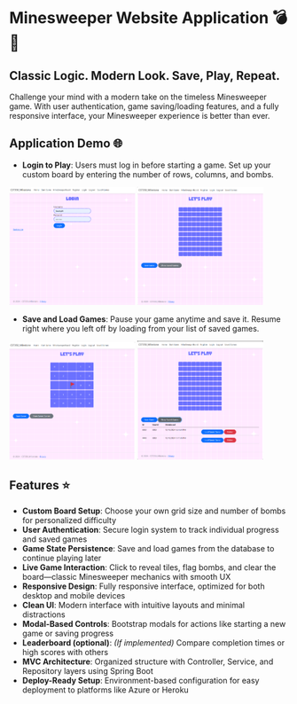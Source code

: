 # Minesweeper Website Application 💣🚩

## Classic Logic. Modern Look. Save, Play, Repeat.

Challenge your mind with a modern take on the timeless Minesweeper game. With user authentication, game saving/loading features, and a fully responsive interface, your Minesweeper experience is better than ever.

## Application Demo 🌐

- **Login to Play**: Users must log in before starting a game. Set up your custom board by entering the number of rows, columns, and bombs.

<p>
  <img src="./docs/img/login.png" alt="login page" width="45%" />
  <img src="./docs/img/playground.png" alt="playground page" width="45%" />
</p>

- **Save and Load Games**: Pause your game anytime and save it. Resume right where you left off by loading from your list of saved games.

<p>
  <img src="./docs/img/gameProcess.png" alt="game process" width="45%" />
  <img src="./docs/img/saveGame.png" alt="save game" width="45%" />
</p>

## Features ⭐️

- **Custom Board Setup**: Choose your own grid size and number of bombs for personalized difficulty  
- **User Authentication**: Secure login system to track individual progress and saved games  
- **Game State Persistence**: Save and load games from the database to continue playing later  
- **Live Game Interaction**: Click to reveal tiles, flag bombs, and clear the board—classic Minesweeper mechanics with smooth UX  
- **Responsive Design**: Fully responsive interface, optimized for both desktop and mobile devices  
- **Clean UI**: Modern interface with intuitive layouts and minimal distractions  
- **Modal-Based Controls**: Bootstrap modals for actions like starting a new game or saving progress  
- **Leaderboard (optional)**: *(If implemented)* Compare completion times or high scores with others  
- **MVC Architecture**: Organized structure with Controller, Service, and Repository layers using Spring Boot  
- **Deploy-Ready Setup**: Environment-based configuration for easy deployment to platforms like Azure or Heroku  
